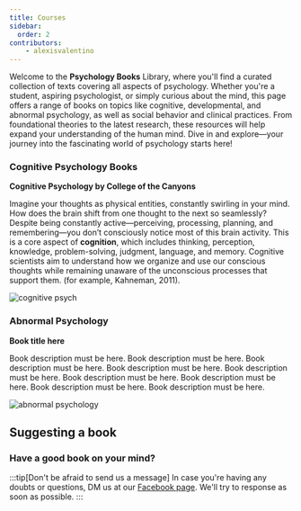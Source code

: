 ```yaml
---
title: Courses
sidebar:
  order: 2
contributors:
    - alexisvalentino
---
```

Welcome to the **Psychology Books** Library, where you'll find a curated collection of texts covering all aspects of psychology. Whether you're a student, aspiring psychologist, or simply curious about the mind, this page offers a range of books on topics like cognitive, developmental, and abnormal psychology, as well as social behavior and clinical practices. From foundational theories to the latest research, these resources will help expand your understanding of the human mind. Dive in and explore—your journey into the fascinating world of psychology starts here!

### Cognitive Psychology Books

**Cognitive Psychology by College of the Canyons**

Imagine your thoughts as physical entities, constantly swirling in your mind. How does the brain shift from one thought to the next so seamlessly? Despite being constantly active—perceiving, processing, planning, and remembering—you don’t consciously notice most of this brain activity. This is a core aspect of **cognition**, which includes thinking, perception, knowledge, problem-solving, judgment, language, and memory. Cognitive scientists aim to understand how we organize and use our conscious thoughts while remaining unaware of the unconscious processes that support them. (for example, Kahneman, 2011).

![cognitive psych](@images/submitting-report/cognitivepsych.PNG)

### Abnormal Psychology

**Book title here**

Book description must be here. Book description must be here. Book description must be here. Book description must be here. Book description must be here. Book description must be here. Book description must be here. Book description must be here. Book description must be here.

![abnormal psychology](@images/submitting-report/abnormal-psychology.PNG)

## Suggesting a book

### Have a good book on your mind?

:::tip[Don't be afraid to send us a message]
In case you're having any doubts or questions, DM us at our [Facebook page](https://discord.com/invite/patchstack-alliance-1024691600619745334). We'll try to response as soon as possible.
:::